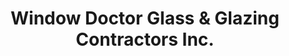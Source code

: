 ---
title: "Window Doctor Glass & Glazing Contractors Inc."
url: /lake-park/window-doctor-glass-and-glazing-contractors-inc/
shop: glaziery
---